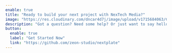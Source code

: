 ```yaml
---
enable: true
title: "Ready to build your next project with NexTech Media?"
image: "https://res.cloudinary.com/dncar4d7j/image/upload/v1715684063/CTA_IMG_dwabtj.webp"
description: "Got a question? Need some help? Or just want to say hello? We’re all ears! Don’t be a stranger – let’s make some digital magic together!"
button:
  enable: true
  label: "Get Started Now"
  link: "https://github.com/zeon-studio/nextplate"
---
```

